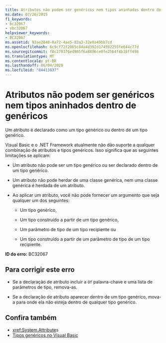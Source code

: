 ```yaml
---
title: Atributos não podem ser genéricos nem tipos aninhados dentro de genéricos
ms.date: 07/20/2015
f1_keywords:
- bc32067
- vbc32067
helpviewer_keywords:
- BC32067
ms.assetid: 93ae2848-0a72-4ae5-82a3-32e0a49bb7cd
ms.openlocfilehash: 6c9cf72f2065c84a4d392d174592255fe644c77d
ms.sourcegitcommit: f8c270376ed905f6a8896ce0fe25b4f4b38ff498
ms.translationtype: MT
ms.contentlocale: pt-BR
ms.lasthandoff: 06/04/2020
ms.locfileid: "84413837"
---
```

# <a name="attributes-cannot-be-generics-or-types-nested-inside-generics"></a>Atributos não podem ser genéricos nem tipos aninhados dentro de genéricos

Um atributo é declarado como um tipo genérico ou dentro de um tipo genérico.

Visual Basic e o .NET Framework atualmente não dão suporte a qualquer combinação de atributos e tipos genéricos. Isso significa que as seguintes limitações se aplicam:

- Um atributo não pode ser um tipo genérico ou ser declarado dentro de um tipo genérico.

- Um atributo não pode herdar de uma classe genérica, nem uma classe genérica é herdada de um atributo.

- Ao aplicar um atributo, você não pode fornecer um argumento que seja qualquer um dos seguintes:

  - Um tipo genérico,

  - Um tipo construído a partir de um tipo genérico,

  - Um parâmetro de tipo de um tipo recipiente ou

  - Um tipo construído a partir de um parâmetro de tipo de um tipo recipiente.

**ID do erro:** BC32067

## <a name="to-correct-this-error"></a>Para corrigir este erro

- Se a declaração de atributo incluir a `Of` palavra-chave e uma lista de parâmetros de tipo, remova-as.

- Se a declaração de atributo aparecer dentro de um tipo genérico, mova-a para onde ela não esteja dentro de qualquer tipo genérico.

## <a name="see-also"></a>Confira também

- <xref:System.Attribute>s
- [Tipos genéricos no Visual Basic](../programming-guide/language-features/data-types/generic-types.md)
